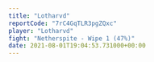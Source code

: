 ```yaml
---
title: "Lotharvd"
reportCode: "7rC4GqTLR3pgZQxc"
player: "Lotharvd"
fight: "Netherspite - Wipe 1 (47%)"
date: 2021-08-01T19:04:53.731000+00:00
---
```

